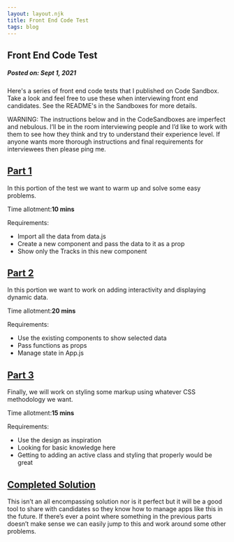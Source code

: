 ```yaml
---
layout: layout.njk
title: Front End Code Test
tags: blog
---
```


<h2>Front End Code Test</h2>
<h5>Posted on: Sept 1, 2021</h5>
<p>Here's a series of front end code tests that I published on Code Sandbox. Take a look and feel free to use these when interviewing front end candidates. See the README's in the Sandboxes for more details.</p>
<p>WARNING: The instructions below and in the CodeSandboxes are imperfect and nebulous. I’ll be in the room interviewing people and I’d like to work with them to see how they think and try to understand their experience level. If anyone wants more thorough instructions and final requirements for interviewees then please ping me.</p>
<h2><a href="https://codesandbox.io/s/cdhzo" target="_blank">Part 1</a></h2>
<p>In this portion of the test we want to warm up and solve some easy problems.</p>
<p>Time allotment:<strong>10 mins</strong></p> 
<p>Requirements:</p> 
<ul>
  <li>Import all the data from data.js</li>
  <li>Create a new component and pass the data to it as a prop</li>
  <li>Show only the Tracks in this new component</li>
</ul>
<h2><a href="https://codesandbox.io/s/zqkd5" target="_blank">Part 2</a></h2>
<p>In this portion we want to work on adding interactivity and displaying dynamic data.</p>
<p>Time allotment:<strong>20 mins</strong></p>
<p>Requirements:</p>
<ul>
  <li>Use the existing components to show selected data</li>
  <li>Pass functions as props</li>
  <li>Manage state in App.js</li>
</ul>
<h2><a href="https://codesandbox.io/s/o6vzx" target="_blank">Part 3</a></h2>
<p>Finally, we will work on styling some markup using whatever CSS methodology we want.</p>
<p>Time allotment:<strong>15 mins</strong></p>
<p>Requirements:</p>
<ul>
  <li>Use the design as inspiration</li>
  <li>Looking for basic knowledge here</li>
  <li>Getting to adding an active class and styling that properly would be great</li>
</ul>
<h2><a href="https://codesandbox.io/s/udm3j">Completed Solution</a></h2>
<p>This isn’t an all encompassing solution nor is it perfect but it will be a good tool to share with candidates so they
know how to manage apps like this in the future. If there’s ever a point where something in the previous parts doesn’t
make sense we can easily jump to this and work around some other problems.</p>